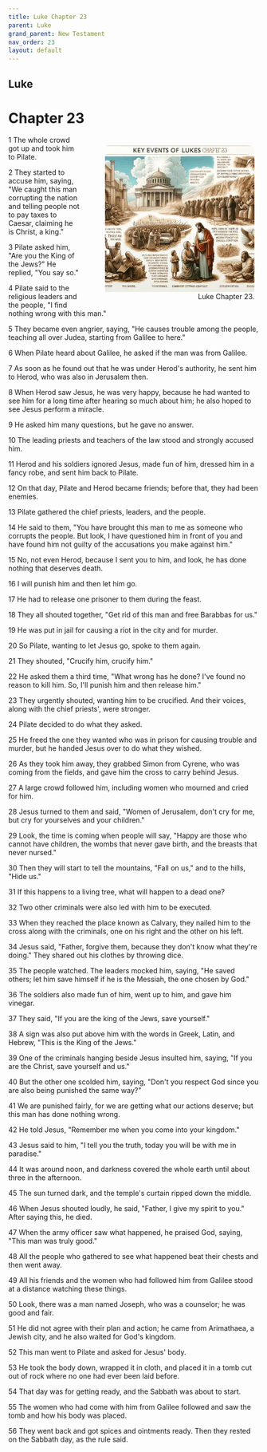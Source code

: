 ```yaml
---
title: Luke Chapter 23
parent: Luke
grand_parent: New Testament
nav_order: 23
layout: default
---
```


## Luke

# Chapter 23

<figure style="float: right; margin-right: 10px;">
    <img src="/assets/Image/Luke/500/23.jpg" alt="Luke Chapter 23" style="width: 300px; height: 300px; float: right;padding-left: 10px;"/>
    <figcaption style="clear: both;text-align: right;">Luke Chapter 23.</figcaption>
</figure>
1 The whole crowd got up and took him to Pilate.

2 They started to accuse him, saying, "We caught this man corrupting the nation and telling people not to pay taxes to Caesar, claiming he is Christ, a king."

3 Pilate asked him, "Are you the King of the Jews?" He replied, "You say so."

4 Pilate said to the religious leaders and the people, "I find nothing wrong with this man."

5 They became even angrier, saying, "He causes trouble among the people, teaching all over Judea, starting from Galilee to here."

6 When Pilate heard about Galilee, he asked if the man was from Galilee.

7 As soon as he found out that he was under Herod's authority, he sent him to Herod, who was also in Jerusalem then.

8 When Herod saw Jesus, he was very happy, because he had wanted to see him for a long time after hearing so much about him; he also hoped to see Jesus perform a miracle.

9 He asked him many questions, but he gave no answer.

10 The leading priests and teachers of the law stood and strongly accused him.

11 Herod and his soldiers ignored Jesus, made fun of him, dressed him in a fancy robe, and sent him back to Pilate.

12 On that day, Pilate and Herod became friends; before that, they had been enemies.

13 Pilate gathered the chief priests, leaders, and the people.

14 He said to them, "You have brought this man to me as someone who corrupts the people. But look, I have questioned him in front of you and have found him not guilty of the accusations you make against him."

15 No, not even Herod, because I sent you to him, and look, he has done nothing that deserves death.

16 I will punish him and then let him go.

17 He had to release one prisoner to them during the feast.

18 They all shouted together, "Get rid of this man and free Barabbas for us."

19 He was put in jail for causing a riot in the city and for murder.

20 So Pilate, wanting to let Jesus go, spoke to them again.

21 They shouted, "Crucify him, crucify him."

22 He asked them a third time, "What wrong has he done? I've found no reason to kill him. So, I'll punish him and then release him."

23 They urgently shouted, wanting him to be crucified. And their voices, along with the chief priests', were stronger.

24 Pilate decided to do what they asked.

25 He freed the one they wanted who was in prison for causing trouble and murder, but he handed Jesus over to do what they wished.

26 As they took him away, they grabbed Simon from Cyrene, who was coming from the fields, and gave him the cross to carry behind Jesus.

27 A large crowd followed him, including women who mourned and cried for him.

28 Jesus turned to them and said, "Women of Jerusalem, don't cry for me, but cry for yourselves and your children."

29 Look, the time is coming when people will say, "Happy are those who cannot have children, the wombs that never gave birth, and the breasts that never nursed."

30 Then they will start to tell the mountains, "Fall on us," and to the hills, "Hide us."

31 If this happens to a living tree, what will happen to a dead one?

32 Two other criminals were also led with him to be executed.

33 When they reached the place known as Calvary, they nailed him to the cross along with the criminals, one on his right and the other on his left.

34 Jesus said, "Father, forgive them, because they don't know what they're doing." They shared out his clothes by throwing dice.

35 The people watched. The leaders mocked him, saying, "He saved others; let him save himself if he is the Messiah, the one chosen by God."

36 The soldiers also made fun of him, went up to him, and gave him vinegar.

37 They said, "If you are the king of the Jews, save yourself."

38 A sign was also put above him with the words in Greek, Latin, and Hebrew, "This is the King of the Jews."

39 One of the criminals hanging beside Jesus insulted him, saying, "If you are the Christ, save yourself and us."

40 But the other one scolded him, saying, "Don't you respect God since you are also being punished the same way?"

41 We are punished fairly, for we are getting what our actions deserve; but this man has done nothing wrong.

42 He told Jesus, "Remember me when you come into your kingdom."

43 Jesus said to him, "I tell you the truth, today you will be with me in paradise."

44 It was around noon, and darkness covered the whole earth until about three in the afternoon.

45 The sun turned dark, and the temple's curtain ripped down the middle.

46 When Jesus shouted loudly, he said, "Father, I give my spirit to you." After saying this, he died.

47 When the army officer saw what happened, he praised God, saying, "This man was truly good."

48 All the people who gathered to see what happened beat their chests and then went away.

49 All his friends and the women who had followed him from Galilee stood at a distance watching these things.

50 Look, there was a man named Joseph, who was a counselor; he was good and fair.

51 He did not agree with their plan and action; he came from Arimathaea, a Jewish city, and he also waited for God's kingdom.

52 This man went to Pilate and asked for Jesus' body.

53 He took the body down, wrapped it in cloth, and placed it in a tomb cut out of rock where no one had ever been laid before.

54 That day was for getting ready, and the Sabbath was about to start.

55 The women who had come with him from Galilee followed and saw the tomb and how his body was placed.

56 They went back and got spices and ointments ready. Then they rested on the Sabbath day, as the rule said.


